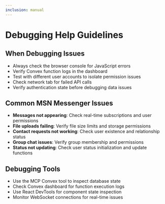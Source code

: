 ```yaml
---
inclusion: manual
---
```


# Debugging Help Guidelines

## When Debugging Issues

- Always check the browser console for JavaScript errors
- Verify Convex function logs in the dashboard
- Test with different user accounts to isolate permission issues
- Check network tab for failed API calls
- Verify authentication state before debugging data issues

## Common MSN Messenger Issues

- **Messages not appearing**: Check real-time subscriptions and user permissions
- **File uploads failing**: Verify file size limits and storage permissions
- **Contact requests not working**: Check user existence and relationship status
- **Group chat issues**: Verify group membership and permissions
- **Status not updating**: Check user status initialization and update functions

## Debugging Tools

- Use the MCP Convex tool to inspect database state
- Check Convex dashboard for function execution logs
- Use React DevTools for component state inspection
- Monitor WebSocket connections for real-time issues
